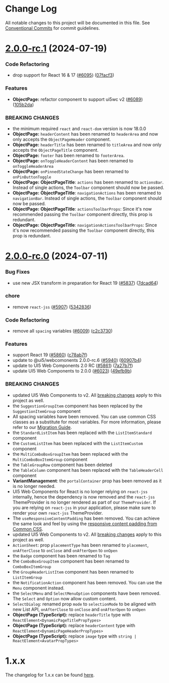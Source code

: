 # Change Log

All notable changes to this project will be documented in this file.
See [Conventional Commits](https://conventionalcommits.org) for commit guidelines.

# [2.0.0-rc.1](https://github.com/SAP/ui5-webcomponents-react/compare/v2.0.0-rc.0...v2.0.0-rc.1) (2024-07-19)

### Code Refactoring

- drop support for React 16 & 17 ([#6095](https://github.com/SAP/ui5-webcomponents-react/issues/6095)) ([07facf3](https://github.com/SAP/ui5-webcomponents-react/commit/07facf3678c6d0432eb30ddae8c90784dd8351e6))

### Features

- **ObjectPage:** refactor component to support ui5wc v2 ([#6089](https://github.com/SAP/ui5-webcomponents-react/issues/6089)) ([105b2da](https://github.com/SAP/ui5-webcomponents-react/commit/105b2da44c1c2727080da8558dfb6c4ef65e2b39))

### BREAKING CHANGES

- the minimum required `react` and `react-dom` version is now 18.0.0
- **ObjectPage:** `headerContent` has been renamed to `headerArea` and
  now only accepts the `ObjectPageHeader` component.
- **ObjectPage:** `headerTitle` has been renamed to `titleArea` and now
  only accepts the `ObjectPageTitle` component.
- **ObjectPage:** `footer` has been renamed to `footerArea`.
- **ObjectPage:** `onToggleHeaderContent` has been renamed to
  `onToggleHeaderArea`
- **ObjectPage:** `onPinnedStateChange` has been renamed to
  `onPinButtonToggle`
- **ObjectPage:** **ObjectPageTitle**: `actions` has been renamed to
  `actionsBar`. Instead of single actions, the `Toolbar` component should
  now be passed.
- **ObjectPage:** **ObjectPageTitle**: `navigationActions` has been
  renamed to `navigationBar`. Instead of single actions, the `Toolbar`
  component should now be passed.
- **ObjectPage:** **ObjectPageTitle**: `actionsToolbarProps`: Since it's
  now recommended passing the `Toolbar` component directly, this prop is
  redundant.
- **ObjectPage:** **ObjectPageTitle**: `navigationActionsToolbarProps`:
  Since it's now recommended passing the `Toolbar` component directly,
  this prop is redundant.

# [2.0.0-rc.0](https://github.com/SAP/ui5-webcomponents-react/compare/v1.29.2...v2.0.0-rc.0) (2024-07-11)

### Bug Fixes

- use new JSX transform in preparation for React 19 ([#5837](https://github.com/SAP/ui5-webcomponents-react/issues/5837)) ([7dcad64](https://github.com/SAP/ui5-webcomponents-react/commit/7dcad64b3fb627f245a0a9e1a46e8ac01399ae09))

### chore

- remove `react-jss` ([#5907](https://github.com/SAP/ui5-webcomponents-react/issues/5907)) ([5342836](https://github.com/SAP/ui5-webcomponents-react/commit/53428361107f0fd3f3bb6781ebc07092a16a0fe3))

### Code Refactoring

- remove all `spacing` variables ([#6009](https://github.com/SAP/ui5-webcomponents-react/issues/6009)) ([c2c3730](https://github.com/SAP/ui5-webcomponents-react/commit/c2c3730e7a58cef531a8bfe444ed38a445fad671))

### Features

- support React 19 ([#5860](https://github.com/SAP/ui5-webcomponents-react/issues/5860)) ([c78ab7f](https://github.com/SAP/ui5-webcomponents-react/commit/c78ab7f5c9998bbcf65b107151d206eccb3c6f99))
- update to @ui5/webcomonents 2.0.0-rc.6 ([#5940](https://github.com/SAP/ui5-webcomponents-react/issues/5940)) ([60907b4](https://github.com/SAP/ui5-webcomponents-react/commit/60907b4a43902a899b7f48e9dc6609d0d5b9a731))
- update to UI5 Web Components 2.0 RC ([#5861](https://github.com/SAP/ui5-webcomponents-react/issues/5861)) ([7a27b7f](https://github.com/SAP/ui5-webcomponents-react/commit/7a27b7f0a3d58748e704ceaf5c4b5568c7e67931))
- update UI5 Web Components to 2.0.0 ([#6023](https://github.com/SAP/ui5-webcomponents-react/issues/6023)) ([49efb9b](https://github.com/SAP/ui5-webcomponents-react/commit/49efb9b71aa41d7efdcc8f02b592f91cf365d2b6))

### BREAKING CHANGES

- updated UI5 Web Components to v2. All [breaking changes](https://sap.github.io/ui5-webcomponents/docs/migration-guides/to-version-2/) apply to this project as well.
- the `SuggestionGroupItem` component has been replaced by the `SuggestionItemGroup` component
- All spacing variables have been removed. You can use common CSS classes as a substitute for most variables. For more information, please refer to our [Migration Guide](https://sap.github.io/ui5-webcomponents-react/v2/?path=/docs/migration-guide--docs).
- the `StandardListItem` has been replaced with the
  `ListItemStandard` component
- the `CustomListItem` has been replaced with the
  `ListItemCustom` component
- the `MultiComboBoxGroupItem` has been replaced with the
  `MultiComboBoxItemGroup` component
- the `TableGroupRow` component has been deleted
- the `TableColumn` component has been replaced with the
  `TableHeaderCell` component
- **VariantManagement**: the `portalContainer` prop has
  been removed as it is no longer needed.
- UI5 Web Components for React is no longer relying on `react-jss` internally, hence the dependency is now removed and the `react-jss` ThemeProvider is no longer rendered as part of our `ThemeProvider`. If you are relying on `react-jss` in your application, please make sure to render your own `react-jss` ThemeProvider.
- The `useResponsiveContentPadding` has been removed. You can achieve the same look and feel by using the [responsive content padding from Common CSS](https://sap.github.io/ui5-webcomponents-react/v2/?path=/docs/knowledge-base-common-css--docs#content-paddings).
- updated UI5 Web Components to v2. All [breaking changes](https://sap.github.io/ui5-webcomponents/nightly/docs/Migrating%20to%20version%202.0%20guide/) apply to this project as well.
- `ActionSheet`: prop `placementType` has been renamed to `placement`, `onAfterClose` to `onClose` and `onAfterOpen` to `onOpen`
- the `Badge` component has been renamed to `Tag`
- the `ComboBoxGroupItem` component has been renamed to `ComboBoxItemGroup`
- the `GroupHeaderListItem` component has been renamed to `ListItemGroup`
- the `NotificationAction` component has been removed. You can use the `Menu` component instead.
- the `SelectMenu` and `SelectMenuOption` components have been removed. The `Select` and `Option` now allow custom content.
- `SelectDialog`: renamed prop `mode` to `selectionMode` to be aligned with new List API, `onAfterClose` to `onClose` and `onAfterOpen` to `onOpen`
- **ObjectPage (TypeScript):** replace `headerTitle` type
  with `ReactElement<DynamicPageTitlePropTypes>`
- **ObjectPage (TypeScript):** replace `headerContent`
  type with `ReactElement<DynamicPageHeaderPropTypes>`
- **ObjectPage (TypeScript):** replace `image` type with
  `string | ReactElement<AvatarPropTypes>`

# 1.x.x

The changelog for 1.x.x can be found [here](https://github.com/SAP/ui5-webcomponents-react/blob/v1.29.x/packages/base/CHANGELOG.md).
